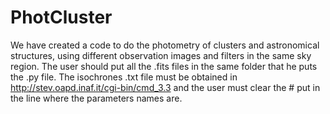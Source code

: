 # PhotCluster
We have created a code to do the photometry of clusters and astronomical structures, using different observation images and filters in the same sky region.
The user should put all the .fits files in the same folder that he puts the .py file. The isochrones .txt file must be obtained in http://stev.oapd.inaf.it/cgi-bin/cmd_3.3 and the user must clear the # put in the line where the parameters names are.
